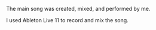 The main song was created, mixed, and performed by me.

I used Ableton Live 11 to record and mix the song.